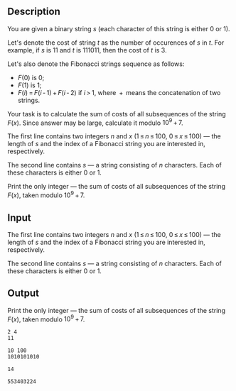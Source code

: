 ## Description

<div><p>You are given a binary string <span class="tex-span"><i>s</i></span> (each character of this string is either <span class="tex-font-style-tt">0</span> or <span class="tex-font-style-tt">1</span>).</p><p>Let's denote the cost of string <span class="tex-span"><i>t</i></span> as the number of occurences of <span class="tex-span"><i>s</i></span> in <span class="tex-span"><i>t</i></span>. For example, if <span class="tex-span"><i>s</i></span> is <span class="tex-font-style-tt">11</span> and <span class="tex-span"><i>t</i></span> is <span class="tex-font-style-tt">111011</span>, then the cost of <span class="tex-span"><i>t</i></span> is <span class="tex-span">3</span>.</p><p>Let's also denote the Fibonacci strings sequence as follows:</p><ul><li> <span class="tex-span"><i>F</i>(0)</span> is <span class="tex-font-style-tt">0</span>;</li><li> <span class="tex-span"><i>F</i>(1)</span> is <span class="tex-font-style-tt">1</span>;</li><li> <span class="tex-span"><i>F</i>(<i>i</i>) = <i>F</i>(<i>i</i> - 1) + <i>F</i>(<i>i</i> - 2)</span> if <span class="tex-span"><i>i</i> &gt; 1</span>, where <span class="tex-span"> + </span> means the concatenation of two strings.</li></ul><p>Your task is to calculate the sum of costs of all subsequences of the string <span class="tex-span"><i>F</i>(<i>x</i>)</span>. Since answer may be large, calculate it modulo <span class="tex-span">10<sup class="upper-index">9</sup> + 7</span>.</p></div><div class="input-specification"><p>The first line contains two integers <span class="tex-span"><i>n</i></span> and <span class="tex-span"><i>x</i></span> (<span class="tex-span">1 ≤ <i>n</i> ≤ 100</span>, <span class="tex-span">0 ≤ <i>x</i> ≤ 100</span>) — the length of <span class="tex-span"><i>s</i></span> and the index of a Fibonacci string you are interested in, respectively.</p><p>The second line contains <span class="tex-span"><i>s</i></span> — a string consisting of <span class="tex-span"><i>n</i></span> characters. Each of these characters is either <span class="tex-font-style-tt">0</span> or <span class="tex-font-style-tt">1</span>.</p></div><div class="output-specification"><p>Print the only integer — the sum of costs of all subsequences of the string <span class="tex-span"><i>F</i>(<i>x</i>)</span>, taken modulo <span class="tex-span">10<sup class="upper-index">9</sup> + 7</span>. </p></div>

## Input

<p>The first line contains two integers <span class="tex-span"><i>n</i></span> and <span class="tex-span"><i>x</i></span> (<span class="tex-span">1 ≤ <i>n</i> ≤ 100</span>, <span class="tex-span">0 ≤ <i>x</i> ≤ 100</span>) — the length of <span class="tex-span"><i>s</i></span> and the index of a Fibonacci string you are interested in, respectively.</p><p>The second line contains <span class="tex-span"><i>s</i></span> — a string consisting of <span class="tex-span"><i>n</i></span> characters. Each of these characters is either <span class="tex-font-style-tt">0</span> or <span class="tex-font-style-tt">1</span>.</p>

## Output

<p>Print the only integer — the sum of costs of all subsequences of the string <span class="tex-span"><i>F</i>(<i>x</i>)</span>, taken modulo <span class="tex-span">10<sup class="upper-index">9</sup> + 7</span>. </p>





```input1
2 4
11

```




```input2
10 100
1010101010

```




```output1
14

```




```output2
553403224

```


